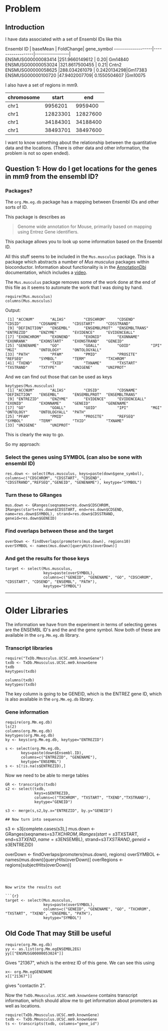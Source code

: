 Problem
=====

Introduction
----------------

I have data associated with a set of Ensembl IDs like this


Ensembl ID	| baseMean	| FoldChange|	gene_symbol
-------------------|------------------|-----------------|	
ENSMUSG00000083414	|251.9660149612	| 0.20|	Gm14840	
ENSMUSG00000053024	|321.8617500455	| 0.21| Cntn2	
ENSMUSG00000058625	|288.034261079	|	0.2420134298|Gm17383	
ENSMUSG00000100720	|47.9402007709|	0.1550504607	|Gm10075	

I also have a set of regions in mm9.

chromosome|start|end
--|--|--
chr1|	9956201	|9959400|
chr1|	12823301	|12827600
chr1	|34184301|	34188400
chr1	|38493701|	38497600


I want to know something about the relationship between the quantitative data and the locations.  (There is other data and other information, the problem is not so open ended).  

## Question 1: How do I get locations for the genes in mm9 from the ensembl ID?

### Packages?

The `org.Mm.eg.db` package has a mapping between Ensembl IDs and other sorts of ID.

This package is describes as

> Genome wide annotation for Mouse, primarily based on mapping using Entrez Gene identifiers.

This package allows you to look up some information based on the Ensembl ID.

All this stuff seems to be included in the `Mus.musculus` package.  This is a package which
abstracts a number of _Mus musculus_ packages within bioconductor.  Information about
functionality is in the [AnnotationDbi](https://bioconductor.org/packages/release/bioc/html/AnnotationDbi.html) documentation, which includes a 
[video](https://www.youtube.com/watch?v=8qvGNTVz3Ik). 

The `Mus.musculus` package removes some of the work done at the end of this file as it seems to automate the 
work that I was doing by hand.  


```
require(Mus.musculus)
columns(Mus.musculus)
```

Output:

```
 [1] "ACCNUM"       "ALIAS"        "CDSCHROM"     "CDSEND"       "CDSID"        "CDSNAME"      "CDSSTART"     "CDSSTRAND"   
 [9] "DEFINITION"   "ENSEMBL"      "ENSEMBLPROT"  "ENSEMBLTRANS" "ENTREZID"     "ENZYME"       "EVIDENCE"     "EVIDENCEALL" 
[17] "EXONCHROM"    "EXONEND"      "EXONID"       "EXONNAME"     "EXONRANK"     "EXONSTART"    "EXONSTRAND"   "GENEID"      
[25] "GENENAME"     "GO"           "GOALL"        "GOID"         "IPI"          "MGI"          "ONTOLOGY"     "ONTOLOGYALL" 
[33] "PATH"         "PFAM"         "PMID"         "PROSITE"      "REFSEQ"       "SYMBOL"       "TERM"         "TXCHROM"     
[41] "TXEND"        "TXID"         "TXNAME"       "TXSTART"      "TXSTRAND"     "TXTYPE"       "UNIGENE"      "UNIPROT"  
```

And we can find out those that can be used as keys

```
keytypes(Mus.musculus)
 [1] "ACCNUM"       "ALIAS"        "CDSID"        "CDSNAME"      "DEFINITION"   "ENSEMBL"      "ENSEMBLPROT"  "ENSEMBLTRANS"
 [9] "ENTREZID"     "ENZYME"       "EVIDENCE"     "EVIDENCEALL"  "EXONID"       "EXONNAME"     "GENEID"       "GENENAME"    
[17] "GO"           "GOALL"        "GOID"         "IPI"          "MGI"          "ONTOLOGY"     "ONTOLOGYALL"  "PATH"        
[25] "PFAM"         "PMID"         "PROSITE"      "REFSEQ"       "SYMBOL"       "TERM"         "TXID"         "TXNAME"      
[33] "UNIGENE"      "UNIPROT"     
```

This is clearly the way to go.

So my approach:

### Select the genes using SYMBOL (can also be sone with ensembl ID)

```{r}
res.down <- select(Mus.musculus, keys=paste(down$gene_symbol), columns=c("CDSCHROM", "CDSSTART", "CDSEND", "CDSSTRAND","REFSEQ","GENEID", "GENENAME"), keytype="SYMBOL")
```

### Turn these to GRanges

```{r}
mus.down <- GRanges(seqnames=res.down$CDSCHROM, IRanges(start=res.down$CDSSTART, end=res.down$CDSEND, name=res.down$SYMBOL), strand=res.down$CDSSTRAND, geneid=res.down$GENEID)
```

### Find overlaps between these and the target

```{r}
overDown <- findOverlaps(promoters(mus.down), regions10)
overSYMBOL <- names(mus.down)[queryHits(overDown)]
```

### And get the results for those keys

```
target <- select(Mus.musculus, 
                 keys=paste(overSYMBOL), 
                 columns=c("GENEID", "GENENAME", "GO", "CDSCHROM", "CDSSTART", "CDSEND", "ENSEMBL", "PATH"), 
                 keytype="SYMBOL")
```


***



Older Libraries
================


The information we have from the experiment in terms of selecting genes
are the ENSEMBL ID's and the and the gene symbol.  Now both of these are available in
the `org.Mm.eg.db` library.   

### Transcript libraries

```
require("TxDb.Mmusculus.UCSC.mm9.knownGene")
txdb <- TxDb.Mmusculus.UCSC.mm9.knownGene
txdb
keytypes(txdb)
```




```
columns(txdb)
keytypes(txdb)
```

The key column is going to be GENEID, which is the ENTREZ gene ID, which is also available in the `org.Mm.eg.db` library.

### Gene information

```
require(org.Mm.eg.db)
ls(2)
columns(org.Mm.eg.db)
keytypes(org.Mm.eg.db)
ky <- keys(org.Mm.eg.db, keytype="ENTREZID")
```


```
s <- select(org.Mm.eg.db, 
       keys=paste(down$Ensembl.ID),
       columns=c("ENTREZID", "GENENAME"),
       keytype="ENSEMBL")
s <- s[!is.na(s$ENTREZID),]

```

Now we need to be able to merge tables

```
GR <- transcripts(txdb)
s2 <- select(txdb,
             keys=s$ENTREZID,
             columns=c("TXCHROM", "TXSTART", "TXEND","TXSTRAND"),
             keytype="GENEID")

s3 <- merge(s,s2,by.x="ENTREZID", by.y="GENEID")

## Now turn into sequences

```
s3 <- s3[complete.cases(s3),]
mus.down <- GRanges(seqnames=s3$TXCHROM, IRanges(start=s3$TXSTART, end=s3$TXEND, name=s3$ENSEMBL), strand=s3$TXSTRAND, geneid=s3$ENTREZID)


overDown <- findOverlaps(promoters(mus.down), regions)
overSYMBOL <- names(mus.down)[queryHits(overDown)]
overRegions <- regions[subjectHits(overDown)]

```



Now write the results out

```{r}
target <- select(Mus.musculus, 
                 keys=paste(overSYMBOL), 
                 columns=c("GENEID", "GENENAME", "GO", "TXCHROM", "TXSTART", "TXEND", "ENSEMBL", "PATH"), 
                 keytype="SYMBOL")
```


## Old Code That may Still be useful


```{r}
require(org.Mm.eg.db)
yy <- as.list(org.Mm.egENSEMBL2EG)
yy[["ENSMUSG00000053024"]]
```

Gives "21367", which is the entrez ID of this gene.  We can see this 
using

```{r}
x<- org.Mm.egGENENAME
x[["21367"]]
```
gives "contactin 2".

Now the `TxDb.Mmusculus.UCSC.mm9.knownGene` contains transcript information, which should allow me to get information about promoters as well as locations.

```{r}
require(TxDb.Mmusculus.UCSC.mm9.knownGene)
txdb <- TxDb.Mmusculus.UCSC.mm9.knownGene
ts <- transcripts(txdb, columns="gene_id")
```


